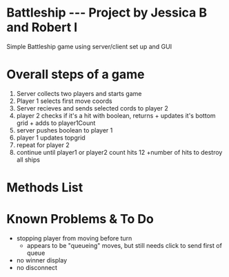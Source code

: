 # Battleship --- Project by Jessica B and Robert I
Simple Battleship game using server/client set up and GUI

# Overall steps of a game
  1. Server collects two players and starts game
  2. Player 1 selects first move coords
  3. Server recieves and sends selected cords to player 2
  4. player 2 checks if it's a hit with boolean, returns
    + updates it's bottom grid
    + adds to player1Count
  5. server pushes boolean to player 1
  6. player 1 updates topgrid
  7. repeat for player 2
  8. continue until player1 or player2 count hits 12
    +number of hits to destroy all ships


# Methods List
# Known Problems & To Do
+ stopping player from moving before turn
  - appears to be "queueing" moves, but still needs click to send first of queue
+ no winner display
+ no disconnect
